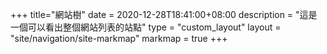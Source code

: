 +++
title="網站樹"
date = 2020-12-28T18:41:00+08:00
description = "這是一個可以看出整個網站列表的站點"
type = "custom_layout"
layout = "site/navigation/site-markmap"
markmap = true
+++
